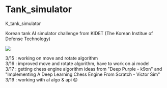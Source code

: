 # Tank_simulator
K_tank_simulator

Korean tank AI simulator challenge from KIDET (The Korean Institue of Defense Technology)

<a href ="http://20.196.214.79:5050/api-docs"><img src="https://img.shields.io/badge/Swagger-85EA2D?style=flat-square&logo=Swagger&logoColor=white"/></a>

3/15 : working on move and rotate algorithm <br>
3/16 : improved move and rotate algorithm, have to work on ai model <br>
3/17 : getting chess engine algorithm ideas from "Deep Purple - k9on" and "Implementing A Deep Learning Chess Engine From Scratch - Victor Sim" <br>
3/19 : working with al algo & api 😠 <br>